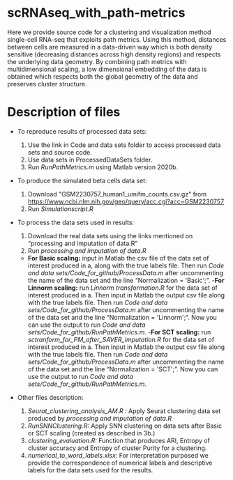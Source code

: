# scRNAseq_with_path-metrics
Here we provide source code for a clustering and visualization method single-cell RNA-seq that exploits path metrics. Using this method, distances between cells are measured in a data-driven way which is both density
sensitive (decreasing distances across high density regions) and respects the underlying data geometry.
By combining path metrics with multidimensional scaling, a low dimensional embedding of the data is
obtained which respects both the global geometry of the data and preserves cluster structure.

# Description of files
* To reproduce results of processed data sets:
  1.	Use the link in Code and data sets folder to access processed data sets and source code.
  2.	Use data sets in ProcessedDataSets folder.
  3.	Run *RunPathMetrics.m* using Matlab version 2020b.


* To produce the simulated beta cells data set:
  1.	Download "GSM2230757_human1_umifm_counts.csv.gz" from https://www.ncbi.nlm.nih.gov/geo/query/acc.cgi?acc=GSM2230757
  2.	Run *Simulationscript.R*
  
  
* To process the data sets used in results:
  1.	Download the real data sets using the links mentioned on “processing and imputation of data.R”
  2.	Run *processing and imputation of data.R*
    - **For Basic scaling:** input in Matlab the csv file of the data set of interest produced in a, along with the true labels file. Then run *Code and data     sets/Code_for_github/ProcessData.m* after uncommenting the name of the data set and the line “Normalization = 'Basic';”.
    -**For Linnorm scaling:** run *Linnorm transformation.R* for the data set of interest produced in a. Then input in Matlab the output csv file along with the true labels file. Then run *Code and data sets/Code_for_github/ProcessData.m* after uncommenting the name of the data set and the line “Normalization = 'Linnorm';”. Now you can use the output to run *Code and data sets/Code_for_github/RunPathMetrics.m*.
    -**For SCT scaling:** run *sctranform_for_PM_after_SAVER_imputation.R* for the data set of interest produced in a. Then input in Matlab the output csv file along with the true labels file. Then run *Code and data sets/Code_for_github/ProcessData.m* after uncommenting the name of the data set and the line “Normalization = 'SCT';”. Now you can use the output to run *Code and data sets/Code_for_github/RunPathMetrics.m*.


* Other files description:
  1.	*Seurat_clustering_analysis_AM.R :* Apply Seurat clustering data set produced by *processing and imputation of data.R*
  2.	*RunSNNClustering.R:* Apply SNN clustering on data sets after Basic or SCT scaling (created as described in 3b.)
  3.	*clustering_evaluation.R:* Function that produces ARI, Entropy of cluster accuracy and Entropy of cluster Purity for a clustering.
  4.	*numerical_to_word_labels.xlsx:* For interpretation purposed we provide the correspondence of numerical labels and descriptive labels for the data sets used for the results.


